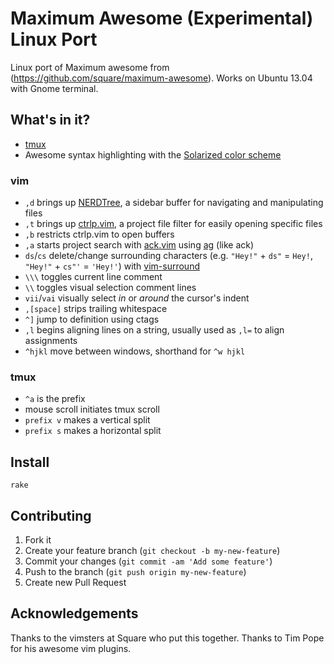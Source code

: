 # Maximum Awesome (Experimental) Linux Port

Linux port of Maximum awesome from (https://github.com/square/maximum-awesome). Works on Ubuntu 13.04 with Gnome terminal.

## What's in it?

* [tmux](http://tmux.sourceforge.net/)
* Awesome syntax highlighting with the [Solarized color scheme](http://ethanschoonover.com/solarized)

### vim

* `,d` brings up [NERDTree](https://github.com/scrooloose/nerdtree), a sidebar buffer for navigating and manipulating files
* `,t` brings up [ctrlp.vim](https://github.com/kien/ctrlp.vim), a project file filter for easily opening specific files
* `,b` restricts ctrlp.vim to open buffers
* `,a` starts project search with [ack.vim](https://github.com/mileszs/ack.vim) using [ag](https://github.com/ggreer/the_silver_searcher) (like ack)
* `ds`/`cs` delete/change surrounding characters (e.g. `"Hey!"` + `ds"` = `Hey!`, `"Hey!"` + `cs"'` = `'Hey!'`) with [vim-surround](https://github.com/tpope/vim-surround)
* `\\\` toggles current line comment
* `\\` toggles visual selection comment lines
* `vii`/`vai` visually select *in* or *around* the cursor's indent
* `,[space]` strips trailing whitespace
* `^]` jump to definition using ctags
* `,l` begins aligning lines on a string, usually used as `,l=` to align assignments
* `^hjkl` move between windows, shorthand for `^w hjkl`

### tmux

* `^a` is the prefix
* mouse scroll initiates tmux scroll
* `prefix v` makes a vertical split
* `prefix s` makes a horizontal split

## Install

    rake

## Contributing

1. Fork it
2. Create your feature branch (`git checkout -b my-new-feature`)
3. Commit your changes (`git commit -am 'Add some feature'`)
4. Push to the branch (`git push origin my-new-feature`)
5. Create new Pull Request

## Acknowledgements

Thanks to the vimsters at Square who put this together. Thanks to Tim Pope for
his awesome vim plugins.
